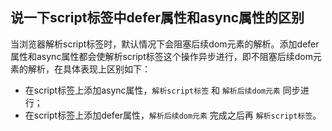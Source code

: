 ## 说一下script标签中defer属性和async属性的区别

当浏览器解析script标签时，默认情况下会阻塞后续dom元素的解析。添加defer属性和async属性都会使解析script标签这个操作异步进行，即不阻塞后续dom元素的解析，在具体表现上区别如下：
- 在script标签上添加async属性，`解析script标签` 和 `解析后续dom元素` 同步进行；
- 在script标签上添加defer属性，`解析后续dom元素` 完成之后再 `解析script标签`。
